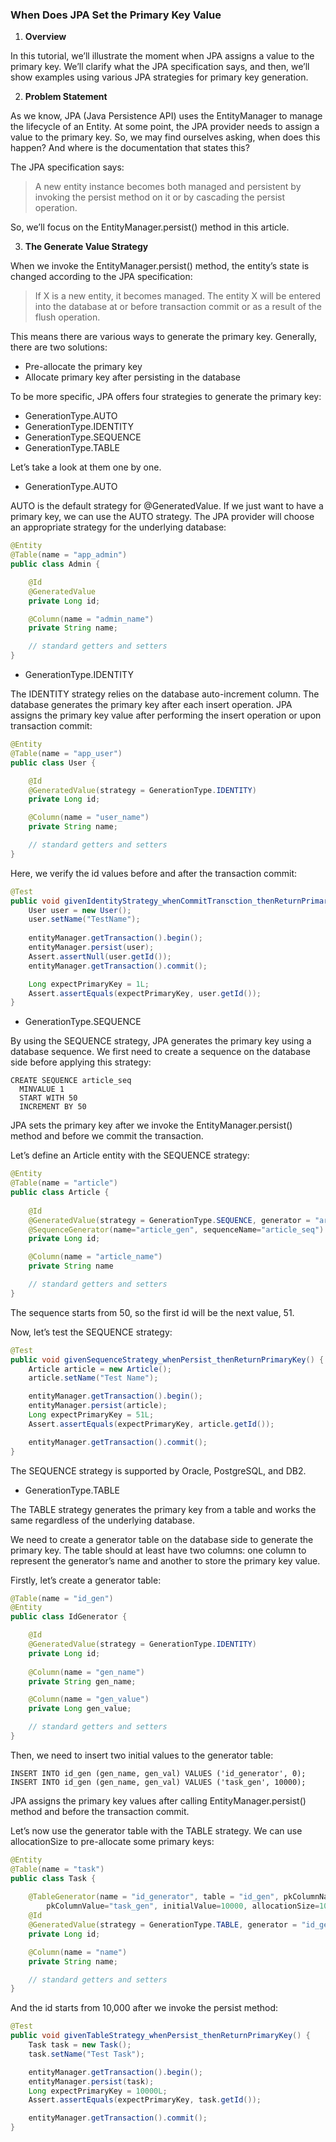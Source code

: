 ### When Does JPA Set the Primary Key Value

1. **Overview**

In this tutorial, we’ll illustrate the moment when JPA assigns a value to the primary key. We’ll clarify what the JPA specification says, and then, we’ll show examples using various JPA strategies for primary key generation.

2. **Problem Statement**

As we know, JPA (Java Persistence API) uses the EntityManager to manage the lifecycle of an Entity. At some point, the JPA provider needs to assign a value to the primary key. So, we may find ourselves asking, when does this happen? And where is the documentation that states this?

The JPA specification says:

> A new entity instance becomes both managed and persistent by invoking the persist method on it or by cascading the persist operation.

So, we’ll focus on the EntityManager.persist() method in this article.

3. **The Generate Value Strategy**

When we invoke the EntityManager.persist() method, the entity’s state is changed according to the JPA specification:

> If X is a new entity, it becomes managed. The entity X will be entered into the database at or before transaction commit or as a result of the flush operation.

This means there are various ways to generate the primary key. Generally, there are two solutions:

- Pre-allocate the primary key
- Allocate primary key after persisting in the database

To be more specific, JPA offers four strategies to generate the primary key:

- GenerationType.AUTO
- GenerationType.IDENTITY
- GenerationType.SEQUENCE
- GenerationType.TABLE

Let’s take a look at them one by one.

- GenerationType.AUTO

AUTO is the default strategy for @GeneratedValue. If we just want to have a primary key, we can use the AUTO strategy. The JPA provider will choose an appropriate strategy for the underlying database:

```java
@Entity
@Table(name = "app_admin")
public class Admin {

    @Id
    @GeneratedValue
    private Long id;

    @Column(name = "admin_name")
    private String name;

    // standard getters and setters
}
```

- GenerationType.IDENTITY

The IDENTITY strategy relies on the database auto-increment column. The database generates the primary key after each insert operation. JPA assigns the primary key value after performing the insert operation or upon transaction commit:

```java
@Entity
@Table(name = "app_user")
public class User {

    @Id
    @GeneratedValue(strategy = GenerationType.IDENTITY)
    private Long id;

    @Column(name = "user_name")
    private String name;

    // standard getters and setters
}
```

Here, we verify the id values before and after the transaction commit:

```java
@Test
public void givenIdentityStrategy_whenCommitTransction_thenReturnPrimaryKey() {
    User user = new User();
    user.setName("TestName");
        
    entityManager.getTransaction().begin();
    entityManager.persist(user);
    Assert.assertNull(user.getId());
    entityManager.getTransaction().commit();

    Long expectPrimaryKey = 1L;
    Assert.assertEquals(expectPrimaryKey, user.getId());
}
```

- GenerationType.SEQUENCE

By using the SEQUENCE strategy, JPA generates the primary key using a database sequence. We first need to create a sequence on the database side before applying this strategy:

```
CREATE SEQUENCE article_seq
  MINVALUE 1
  START WITH 50
  INCREMENT BY 50
```

JPA sets the primary key after we invoke the EntityManager.persist() method and before we commit the transaction.

Let’s define an Article entity with the SEQUENCE strategy:

```java
@Entity
@Table(name = "article")
public class Article {
    
    @Id
    @GeneratedValue(strategy = GenerationType.SEQUENCE, generator = "article_gen")
    @SequenceGenerator(name="article_gen", sequenceName="article_seq")
    private Long id;

    @Column(name = "article_name")
    private String name

    // standard getters and setters
}
```

The sequence starts from 50, so the first id will be the next value, 51.

Now, let’s test the SEQUENCE strategy:

```java
@Test
public void givenSequenceStrategy_whenPersist_thenReturnPrimaryKey() {
    Article article = new Article();
    article.setName("Test Name");

    entityManager.getTransaction().begin();
    entityManager.persist(article);
    Long expectPrimaryKey = 51L;
    Assert.assertEquals(expectPrimaryKey, article.getId());

    entityManager.getTransaction().commit();
}
```

The SEQUENCE strategy is supported by Oracle, PostgreSQL, and DB2.

- GenerationType.TABLE

The TABLE strategy generates the primary key from a table and works the same regardless of the underlying database.

We need to create a generator table on the database side to generate the primary key. The table should at least have two columns: one column to represent the generator’s name and another to store the primary key value.

Firstly, let’s create a generator table:

```java
@Table(name = "id_gen")
@Entity
public class IdGenerator {

    @Id
    @GeneratedValue(strategy = GenerationType.IDENTITY)
    private Long id;
    
    @Column(name = "gen_name")
    private String gen_name;

    @Column(name = "gen_value")
    private Long gen_value;

    // standard getters and setters
}
```

Then, we need to insert two initial values to the generator table:

```
INSERT INTO id_gen (gen_name, gen_val) VALUES ('id_generator', 0);
INSERT INTO id_gen (gen_name, gen_val) VALUES ('task_gen', 10000);
```

JPA assigns the primary key values after calling EntityManager.persist() method and before the transaction commit.

Let’s now use the generator table with the TABLE strategy. We can use allocationSize to pre-allocate some primary keys:

```java
@Entity
@Table(name = "task")
public class Task {
    
    @TableGenerator(name = "id_generator", table = "id_gen", pkColumnName = "gen_name", valueColumnName = "gen_value",
        pkColumnValue="task_gen", initialValue=10000, allocationSize=10)
    @Id
    @GeneratedValue(strategy = GenerationType.TABLE, generator = "id_generator")
    private Long id;

    @Column(name = "name")
    private String name;

    // standard getters and setters
}
```

And the id starts from 10,000 after we invoke the persist method:

```java
@Test
public void givenTableStrategy_whenPersist_thenReturnPrimaryKey() {
    Task task = new Task();
    task.setName("Test Task");

    entityManager.getTransaction().begin();
    entityManager.persist(task);
    Long expectPrimaryKey = 10000L;
    Assert.assertEquals(expectPrimaryKey, task.getId());

    entityManager.getTransaction().commit();
}
```
